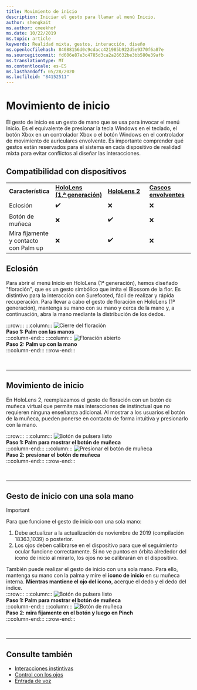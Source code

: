 ```yaml
---
title: Movimiento de inicio
description: Iniciar el gesto para llamar al menú Inicio.
author: shengkait
ms.author: cmeekhof
ms.date: 10/22/2019
ms.topic: article
keywords: Realidad mixta, gestos, interacción, diseño
ms.openlocfilehash: 84088156d0c9cdacc421985b922d5e9370f6a87e
ms.sourcegitcommit: fd606e87e3c4785d3ca2a26632be3bb580e39afb
ms.translationtype: MT
ms.contentlocale: es-ES
ms.lasthandoff: 05/28/2020
ms.locfileid: "84152511"
---
```

# <a name="start-gesture"></a>Movimiento de inicio

El gesto de inicio es un gesto de mano que se usa para invocar el menú Inicio. Es el equivalente de presionar la tecla Windows en el teclado, el botón Xbox en un controlador Xbox o el botón Windows en el controlador de movimiento de auriculares envolvente. Es importante comprender qué gestos están reservados para el sistema en cada dispositivo de realidad mixta para evitar conflictos al diseñar las interacciones.

## <a name="device-support"></a>Compatibilidad con dispositivos

<table>
    <colgroup>
    <col width="25%" />
    <col width="25%" />
    <col width="25%" />
    <col width="25%" />
    </colgroup>
    <tr>
        <td><strong>Característica</strong></td>
        <td><a href="hololens-hardware-details.md"><strong>HoloLens (1.ª generación)</strong></a></td>
        <td><a href="https://docs.microsoft.com/hololens/hololens2-hardware"><strong>HoloLens 2</strong></td>
        <td><a href="immersive-headset-hardware-details.md"><strong>Cascos envolventes</strong></a></td>
    </tr>
     <tr>
        <td>Eclosión</td>
        <td>✔️</td>
        <td>❌</td>
        <td>❌</td>
    </tr>
     <tr>
        <td>Botón de muñeca</td>
        <td>❌</td>
        <td>✔️</td>
        <td>❌</td>
    </tr>
    <tr>
        <td>Mira fijamente y contacto con Palm up</td>
        <td>❌</td>
        <td>✔️</td>
        <td>❌</td>
    </tr>
</table>

## <a name="bloom"></a>Eclosión
Para abrir el menú Inicio en HoloLens (1ª generación), hemos diseñado "floración", que es un gesto simbólico que imita el Blossom de la flor. Es distintivo para la interacción con Surefooted, fácil de realizar y rápida recuperación. Para llevar a cabo el gesto de floración en HoloLens (1ª generación), mantenga su mano con su mano y cerca de la mano y, a continuación, abra la mano mediante la distribución de los dedos.

:::row:::
    :::column:::
        ![Cierre del floración](images/bloom-close.png)<br>
        **Paso 1: Palm con las manos**<br>
    :::column-end:::
    :::column:::
        ![Floración abierto](images/bloom-open.png)<br>
        **Paso 2: Palm up con la mano**<br>
    :::column-end:::
:::row-end:::

<br>

---

## <a name="start-gesture"></a>Movimiento de inicio
En HoloLens 2, reemplazamos el gesto de floración con un botón de muñeca virtual que permite más interacciones de instinctual que no requieren ninguna enseñanza adicional. Al mostrar a los usuarios el botón de la muñeca, pueden ponerse en contacto de forma intuitiva y presionarlo con la mano.

:::row:::
    :::column:::
        ![Botón de pulsera listo](images/wrist-button-ready.png)<br>
        **Paso 1: Palm para mostrar el botón de muñeca**<br>
    :::column-end:::
    :::column:::
        ![Presionar el botón de muñeca](images/wrist-button-press.png)<br>
        **Paso 2: presionar el botón de muñeca**<br>
    :::column-end:::
:::row-end:::

<br>

---


## <a name="one-handed-start-gesture"></a>Gesto de inicio con una sola mano

> [!IMPORTANT]
> Para que funcione el gesto de inicio con una sola mano:
>
> 1. Debe actualizar a la actualización de noviembre de 2019 (compilación 18363,1039) o posterior.
> 1. Los ojos deben calibrarse en el dispositivo para que el seguimiento ocular funcione correctamente. Si no ve puntos en órbita alrededor del icono de inicio al mirarlo, los ojos no se calibrarán en el dispositivo.

También puede realizar el gesto de inicio con una sola mano. Para ello, mantenga su mano con la palma y mire el **icono de inicio** en su muñeca interna. **Mientras mantiene el ojo del icono**, acerque el dedo y el dedo del índice.<br>
:::row:::
    :::column:::
        ![Botón de pulsera listo](images/wrist-button-ready.png)<br>
        **Paso 1: Palm para mostrar el botón de muñeca**<br>
    :::column-end:::
    :::column:::
        ![Botón de muñeca](images/wrist-button-pinch.png)<br>
        **Paso 2: mira fijamente en el botón y luego en Pinch**<br>
    :::column-end:::
:::row-end:::

<br>

---

## <a name="see-also"></a>Consulte también

* [Interacciones instintivas](interaction-fundamentals.md)
* [Control con los ojos](eye-tracking.md)
* [Entrada de voz](voice-input.md)
